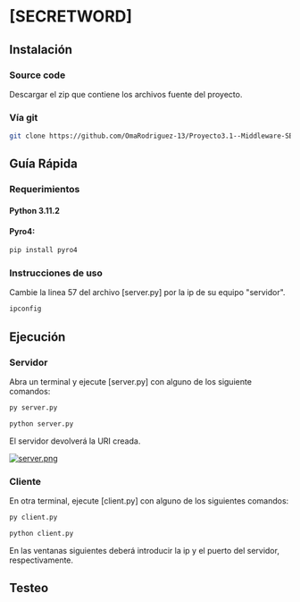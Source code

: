 # [SECRETWORD]
 
## Instalación

### Source code

Descargar el zip que contiene los archivos fuente del proyecto.

### Vía git 

```bash
git clone https://github.com/OmaRodriguez-13/Proyecto3.1--Middleware-SECRETWORD-PYRO4-
```

## Guía Rápida

### Requerimientos

#### Python 3.11.2
#### Pyro4:

```bash
pip install pyro4
```

### Instrucciones de uso

Cambie la linea 57 del archivo [server.py] por la ip de su equipo "servidor".

```bash
ipconfig
```

## Ejecución

### Servidor

Abra un terminal y ejecute [server.py] con alguno de los siguiente comandos:

```bash
py server.py
```

```bash
python server.py
```

El servidor devolverá la URI creada.

[![server.png](https://i.postimg.cc/0QMJWNVx/server.png)](https://postimg.cc/TLxwhT8H)

### Cliente

En otra terminal, ejecute [client.py] con alguno de los siguientes comandos:

```bash
py client.py
```

```bash
python client.py
```

En las ventanas siguientes deberá introducir la ip y el puerto del servidor, respectivamente.


## Testeo




